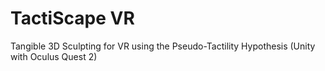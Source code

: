 # TactiScape VR
Tangible 3D Sculpting for VR using the Pseudo-Tactility Hypothesis (Unity with Oculus Quest 2)
